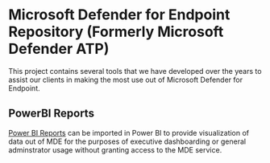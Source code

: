 # Microsoft Defender for Endpoint Repository (Formerly Microsoft Defender ATP)

This project contains several tools that we have developed over the years to assist our clients in making the most use out of Microsoft Defender for Endpoint.

## PowerBI Reports

[Power BI Reports](./PowerBI/README.md) can be imported in Power BI to provide visualization of data out of MDE for the purposes of executive dashboarding or general adminstrator usage without granting access to the MDE service.
